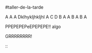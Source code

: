 #taller-de-la-tarde

A
A
A
Dklhykljhkljhl
A
C
D
B
A
A
B
A
B
A

PPEPEPEPeEPEPEPE!! algo

GRRRRRRRR!

::




